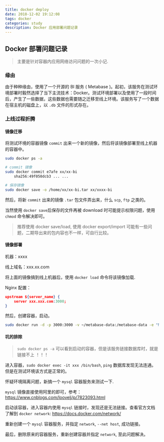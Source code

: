 ```yaml
---
title: docker deploy
date: 2018-12-02 19:12:08
tags: docker
categories: study
description: Docker 应用部署问题记录
---
```


## Docker 部署问题记录

> 主要是针对容器内应用网络访问问题的一次小记.

### 缘由

由于种种缘由，使用了一个开源的 BI 服务 ( Metabase )。起初，该服务在测试环境部署时毅然选择了当下主流技术：Docker。测试环境部署以及使用了一段时间后，产生了一些数据，这些数据也需要随之迁移至线上环境。该服务写了一个数据在宿主机的磁盘上，以 `.db` 文件的形式存在。

### 上线过程折腾

#### 镜像迁移

将测试环境的容器镜像 `commit` 出来一个新的镜像，然后将该镜像部署至线上机器的容器中。

```bash
sudo docker ps -a

# commit 镜像
sudo docker commit e7afe xx/xx-bi
    sha256:49f050dcb3 ... ...

# 保存镜像
sudo docker save -o /home/xx/xx-bi.tar xx/xxxx-bi

```

然后，将新 `commit` 出来的镜像 `.tar` 包文件弄出来，什么 `scp`, `ftp` 之类的。

当然使用 `docker save`后保存的文件再被 download 时可能提示权限问题，使用 `chmod` 命令解决即可。

> 推荐使用 docker save/load, 使用 docker export/import 可能有一些问题，二期导出来的包内容也不一样，可自行比较。

#### 镜像部署

机器：xxxx

线上域名：xxx.xx.com

将上面的镜像搞到线上机器后，使用 `docker load` 命令将该镜像加载.

Nginx 配置：

```json
upstream ${server_name} {
    server xxx.xxx.com:3000;
}
```

然后，创建容器，启动。

```bash
sudo docker run -d -p 3000:3000 -v ~/metabase-data:/metabase-data -e "MB_DB_FILE=/metabase-data/metabase.db" --name 容器名 镜像名

```

#### 坑的排除

> `sudo docker ps -a` 可以看到启动的容器，但是该服务链接数据库时，就是链接不上 ！！！

进入容器，`sudo docker exec -it xxx /bin/bash`, `ping` 数据库发现无法连通。但是在测试环境该方式是正常的。

怀疑环境隔离问题，新搞一个 `mysql` 容器服务来测试一下.

`mysql` 镜像直接使用阿里的即可，参考：https://www.cnblogs.com/loovelj/p/7823093.html

启动该容器，进入容器内使用 `mysql` 链接时，发现还是无法链接。查看官方文档了解到 `docker network`: https://docs.docker.com/network/

重新创建一个 `mysql` 容器服务，并指定 `network`, `--net host`, 成功链接。

最后，删除原来的容器服务，重新创建容器并指定 `network`, 至此问题解决。


